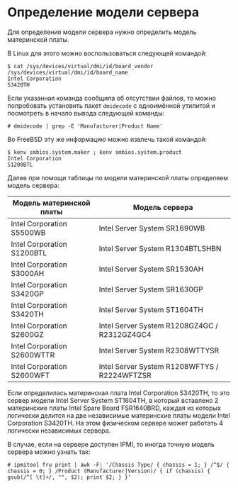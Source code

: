 Определение модели сервера
==========================

Для определения модели сервера нужно определить модель материнской платы.

В Linux для этого можно воспользоваться следующей командой:

    $ cat /sys/devices/virtual/dmi/id/board_vendor /sys/devices/virtual/dmi/id/board_name
    Intel Corporation
    S3420TH

Если указанная команда сообщила об отсутствии файлов, то можно попробовать установить пакет `dmidecode` с одноимённой утилитой и посмотреть в начало вывода следующей команды:

    # dmidecode | grep -E 'Manufacturer|Product Name'

Во FreeBSD эту же информацию можно извлечь такой командой:

    $ kenv smbios.system.maker ; kenv smbios.system.product
    Intel Corporation
    S1200BTL

Далее при помощи таблицы по модели материнской платы определяем модель сервера:

|Модель материнской платы   |Модель сервера                                |
|---------------------------|----------------------------------------------|
|Intel Corporation S5500WB  |Intel Server System SR1690WB                  |
|Intel Corporation S1200BTL |Intel Server System R1304BTLSHBN              |
|Intel Corporation S3000AH  |Intel Server System SR1530AH                  |
|Intel Corporation S3420GP  |Intel Server System SR1630GP                  |
|Intel Corporation S3420TH  |Intel Server System ST1604TH                  |
|Intel Corporation S2600GZ  |Intel Server System R1208GZ4GC / R2312GZ4GC4  |
|Intel Corporation S2600WTTR|Intel Server System R2308WTTYSR               |
|Intel Corporation S2600WFT |Intel Server System R1208WFTYS / R2224WFTZSR  |

Если определилась материнская плата Intel Corporation S3420TH, то это сервер модели Intel Server System ST1604TH, в который вставлено 2 материнские платы Intel Spare Board FSR1640BRD, каждая из которых логически делится на две независимые материнские платы модели Intel Corporation S3420TH. На этом физическом сервере может работать 4 логически независимых сервера.

В случае, если на сервере доступен IPMI, то иногда точную модель сервера можно узнать так:

    # ipmitool fru print | awk -F: '/Chassis Type/ { chassis = 1; } /^$/ { chassis = 0; } /Product (Manufacturer|Version)/ { if (chassis) { gsub(/^[ \t]+/, "", $2); print $2; } }'
